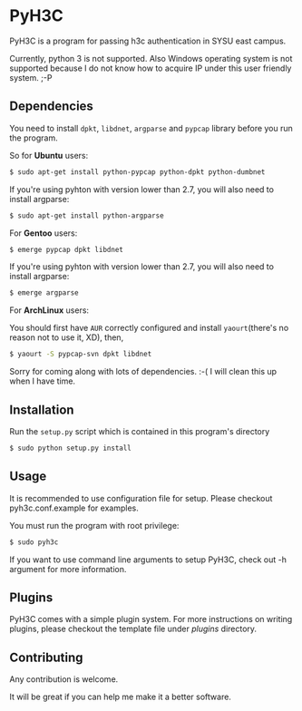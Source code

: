 PyH3C
=====

PyH3C is a program for passing h3c authentication in SYSU east campus.

Currently, python 3 is not supported. Also Windows operating system is not supported because I do not know how to acquire IP under this user friendly system. ;-P

Dependencies
------------

You need to install `dpkt`, `libdnet`, `argparse` and `pypcap` library before you run the program.

So for **Ubuntu** users:

```bash
$ sudo apt-get install python-pypcap python-dpkt python-dumbnet
```

If you're using pyhton with version lower than 2.7, you will also need to install argparse:

```bash
$ sudo apt-get install python-argparse
```

For **Gentoo** users:

```bash
$ emerge pypcap dpkt libdnet 
```

If you're using pyhton with version lower than 2.7, you will also need to install argparse:

```bash
$ emerge argparse
```

For **ArchLinux** users: 

You should first have `AUR` correctly configured and install `yaourt`(there's no reason not to use it, XD), then,

```bash
$ yaourt -S pypcap-svn dpkt libdnet
```

Sorry for coming along with lots of dependencies. :-( I will clean this up when I have time.


Installation
------------

Run the `setup.py` script which is contained in this program's directory

```bash
$ sudo python setup.py install
```


Usage
-----

It is recommended to use configuration file for setup. Please checkout pyh3c.conf.example for examples.

You must run the program with root privilege:

```bash
$ sudo pyh3c
```

If you want to use command line arguments to setup PyH3C, check out -h argument for more information.


Plugins
-------

PyH3C comes with a simple plugin system. For more instructions on writing plugins, please checkout the template file under *plugins* directory.


Contributing
------------

Any contribution is welcome.

It will be great if you can help me make it a better software.


